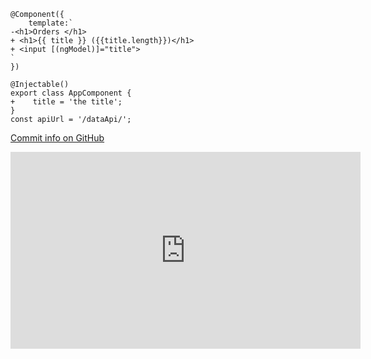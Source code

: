 ﻿


```csdiff
@Component({
    template:`
-<h1>Orders </h1>
+ <h1>{{ title }} ({{title.length}})</h1>
+ <input [(ngModel)]="title">
`
})
  
@Injectable()
export class AppComponent {
+    title = 'the title';
}
const apiUrl = '/dataApi/'; 
```
[Commit info on GitHub](https://github.com/FireflyMigration/ENV.Web/commit/4ba0b29708d42adddb8358eee772b1d8c44ba1df?diff=unified)



<iframe width="560" height="315" src="https://www.youtube.com/embed/6Uk8Vz25z6Y?list=PL1DEQjXG2xnLvNcbYEN0lYoc7KLROIjeK" frameborder="0" allowfullscreen></iframe>
